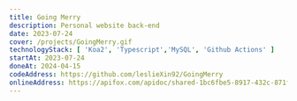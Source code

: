 ```yaml
---
title: Going Merry
description: Personal website back-end
date: 2023-07-24
cover: /projects/GoingMerry.gif
technologyStack: [ 'Koa2', 'Typescript','MySQL', 'Github Actions' ]
startAt: 2023-07-24
doneAt: 2024-04-15
codeAddress: https://github.com/leslieXin92/GoingMerry
onlineAddress: https://apifox.com/apidoc/shared-1bc6fbe5-8917-432c-871f-30f91d8ba06d
---
```

